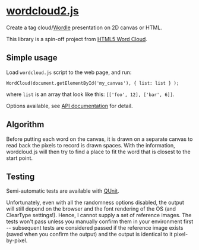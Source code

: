 # [wordcloud2.js](http://timdream.org/wordcloud2.js/)

Create a tag cloud/[Wordle](http://www.wordle.net/) presentation on 2D canvas or HTML.

This library is a spin-off project from [HTML5 Word Cloud](https://github.com/timdream/wordcloud).

## Simple usage

Load `wordcloud.js` script to the web page, and run:

    WordCloud(document.getElementById('my_canvas'), { list: list } );

where `list` is an array that look like this: `[['foo', 12], ['bar', 6]]`.

Options available, see [API documentation](./API.md) for detail.

## Algorithm

Before putting each word on the canvas, it is drawn on a separate canvas to read back the pixels to record is drawn spaces.
With the information, wordcloud.js will then try to find a place to fit the word that is closest to the start point.

## Testing

Semi-automatic tests are available with [QUnit](http://qunitjs.com/).

Unfortunately, even with all the randomness options disabled,
the output will still depend on the browser and the font rendering of the OS
(and ClearType settings!). Hence, I cannot supply a set of reference images.
The tests won't pass unless you manually confirm them in your environment first --
subsequent tests are considered passed if the reference image exists
(saved when you confirm the output) and the output is identical to it pixel-by-pixel.
